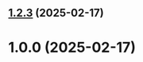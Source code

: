 ## [1.2.3](https://github.com/RishardKogengar/git-extended/compare/1.0.0...1.2.3) (2025-02-17)



# 1.0.0 (2025-02-17)




